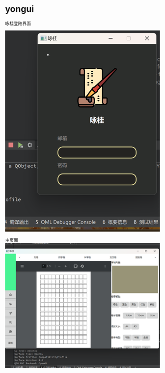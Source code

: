 # yongui
咏桂登陆界面

![登陆界面](https://github.com/13900/yongui/blob/main/yongui_images/login.png)

主页面
![登陆界面](https://github.com/13900/yongui/blob/main/yongui_images/home.png)




